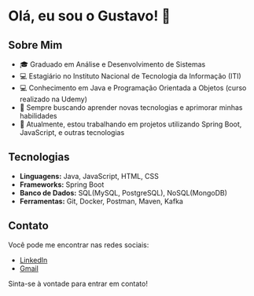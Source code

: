 # Olá, eu sou o Gustavo! 👋

## Sobre Mim

- 🎓 Graduado em Análise e Desenvolvimento de Sistemas
- 💻 Estagiário no Instituto Nacional de Tecnologia da Informação (ITI)
- 💻 Conhecimento em Java e Programação Orientada a Objetos (curso realizado na Udemy)
- 🌱 Sempre buscando aprender novas tecnologias e aprimorar minhas habilidades
- 🔭 Atualmente, estou trabalhando em projetos utilizando Spring Boot, JavaScript, e outras tecnologias

## Tecnologias

- **Linguagens:** Java, JavaScript, HTML, CSS
- **Frameworks:** Spring Boot
- **Banco de Dados:** SQL(MySQL, PostgreSQL), NoSQL(MongoDB)
- **Ferramentas:** Git, Docker, Postman, Maven, Kafka

## Contato

Você pode me encontrar nas redes sociais:

- [LinkedIn](https://www.linkedin.com/in/gustavocesarfranco/)
- [Gmail](mailto:g.cesarfranco7@gmail.com)

Sinta-se à vontade para entrar em contato!
